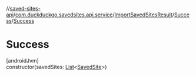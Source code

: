 //[saved-sites-api](../../../../index.md)/[com.duckduckgo.savedsites.api.service](../../index.md)/[ImportSavedSitesResult](../index.md)/[Success](index.md)/[Success](-success.md)

# Success

[androidJvm]\
constructor(savedSites: [List](https://kotlinlang.org/api/latest/jvm/stdlib/kotlin.collections/-list/index.html)&lt;[SavedSite](../../../com.duckduckgo.savedsites.api.models/-saved-site/index.md)&gt;)
